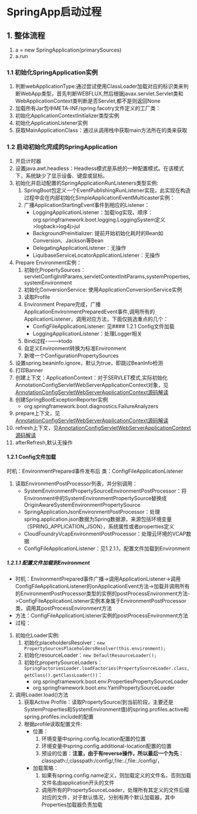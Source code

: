 # SpringApp启动过程

## 1. 整体流程

1. a = new SpringApplication(primarySources)
2. a.run

### 1.1 初始化SpringApplication实例

1. 判断webApplicationType:通过尝试使用ClassLoader加载对应的标识类来判断WebApp类型，首先判断WEBFLUX,然后根据javax.servlet.Servlet类和WebApplicationContext类判断是否Servlet,都不是则返回None
2. 加载所有Jar包中META-INF/spring.facotry文件定义的工厂类：
3. 初始化ApplicationContextInitializer类型实例
4. 初始化ApplicationListener实例
5. 获取MainApplicationClass：通过从调用栈中获取main方法所在的类来获取

### 1.2 启动初始化完成的SpringApplication

1. 开启计时器
2. 设置java.awt.headless：Headless模式是系统的一种配置模式。在该模式下，系统缺少了显示设备、键盘或鼠标。
3. 初始化并启动配置的SpringApplicationRunListeners类型实例:
    1. SpringBoot包定义一个EventPublishingRunListener实现，此实现在构造过程中会在内部初始化SimpleApplicationEventMulticaster实例：
    2. 广播ApplicationStartingEvent事件到相应的Listener：
        - LoggingApplicationListener：加载log实现，顺序：org.springframework.boot.logging.LoggingSystem定义>logback>log4j>jul
        - BackgroundPreinitializer: 提前开始初始化耗时的Bean如Conversion、Jackson等Bean
        - DelegatingApplicationListener：无操作
        - LiquibaseServiceLocatorApplicationListener：无操作
4. Prepare Environment实例：
    1. 初始化PropertySources：servletConfigInitParams,servletContextInitParams,systemProperties,systemEnvironment
    2. 初始化ConversionService: 使用ApplicationConversionService实例
    3. 读取Profile
    4. Environment Prepare完成，广播ApplicationEnvironmentPreparedEvent事件,调用所有的ApplicationListener，调用对应方法，下面仅挑选重点的几个：
        - ConfigFileApplicationListener: 见#### 1.2.1 Config文件加载
        - LoggingApplicationListener：处理Logger相关
    5. Bind过程---->todo
    6. 自定义Environment转换为标准Environment
    7. 新增一个ConfigurationPropertySources
5. 设置spring.beaninfo.ignore，默认为true，即跳过BeanInfo检测
6. 打印Banner
7. 创建上下文：ApplicationContext：对于SERVLET模式,实际初始化AnnotationConfigServletWebServerApplicationContext对象，见[AnnotationConfigServletWebServerApplicationContext源码解读](./ServletApplicationContext.md)
8. 创建SpringBootExceptionReporter实例
    - org.springframework.boot.diagnostics.FailureAnalyzers
9. prepare上下文，见[AnnotationConfigServletWebServerApplicationContext源码解读](./ServletApplicationContext.md)
10. refresh上下文，见[AnnotationConfigServletWebServerApplicationContext源码解读](./ServletApplicationContext.md)
11. afterRefresh,默认无操作


#### 1.2.1 Config文件加载

时机：EnvironmentPrepared事件发布后
类：ConfigFileApplicationListener

1. 读取EnvironmentPostProcessor列表，并分别调用：
    - SystemEnvironmentPropertySourceEnvironmentPostProcessor：将Environment中的SystemEnvironmentPropertySource替换成OriginAwareSystemEnvironmentPropertySource
    - SpringApplicationJsonEnvironmentPostProcessor：处理spring.application.json数据为Spring数据源，来源包括环境变量（SPRING_APPLICATION_JSON），系统属性或者properties定义
    - CloudFoundryVcapEnvironmentPostProcessor：处理云环境的VCAP数据
    - ConfigFileApplicationListener：见1.2.1.1，配置文件加载到Environment

##### 1.2.1.1 配置文件加载到Environment

- 时机：EnvironmentPrepared事件广播->调用ApplicationListener->调用ConfigFileApplicationListener的onApplicationEvent方法->加载并调用所有的EnvironmentPostProcessor类型的实例的postProcessEnvironment方法->ConfigFileApplicationListener实例本身属于EnvironmentPostProcessor类，调用其postProcessEnvironment方法
- 方法：ConfigFileApplicationListener实例的postProcessEnvironment方法
- 过程：

1. 初始化Loader实例:
    1. 初始化placeholdersResolver：```new PropertySourcesPlaceholdersResolver(this.environment);```
    2. 初始化resourceLoader：```new DefaultResourceLoader();```
    3. 初始化propertySourceLoaders：```SpringFactoriesLoader.loadFactories(PropertySourceLoader.class, getClass().getClassLoader())```：
        - org.springframework.boot.env.PropertiesPropertySourceLoader
        - org.springframework.boot.env.YamlPropertySourceLoader
2. 调用Loader.load()方法
    1. 获取Active Profile：读取PropertySource(到当前阶段，主要还是SystemProperties和SystemEnvironment值)的spring.profiles.active和spring.profiles.include的配置
    2. 根据profile读取配置文件:
        - 位置：
            1. 环境变量中spring.config.location配置的位置
            2. 环境变量中spring.config.additional-location配置的位置
            3. 预设的位置：**注意，由于有reverse操作，所以最后一个为先**：classpath:/,classpath:/config/,file:./,file:./config/，
        - 加载策略：
            1. 如果有spring.config.name定义，则加载定义的文件名，否则加载文件名由application开头的文件
            2. 调用所有的PropertySourceLoader，处理所有其定义的文件后缀对应的文件，对于默认情况，分别有两个默认加载器，其中Properties加载器负责加载
